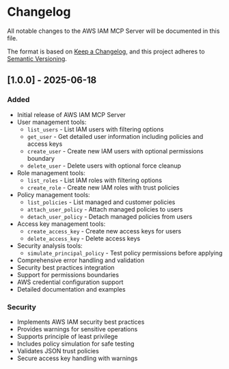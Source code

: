 # Changelog

All notable changes to the AWS IAM MCP Server will be documented in this file.

The format is based on [Keep a Changelog](https://keepachangelog.com/en/1.0.0/),
and this project adheres to [Semantic Versioning](https://semver.org/spec/v2.0.0.html).

## [1.0.0] - 2025-06-18

### Added
- Initial release of AWS IAM MCP Server
- User management tools:
  - `list_users` - List IAM users with filtering options
  - `get_user` - Get detailed user information including policies and access keys
  - `create_user` - Create new IAM users with optional permissions boundary
  - `delete_user` - Delete users with optional force cleanup
- Role management tools:
  - `list_roles` - List IAM roles with filtering options
  - `create_role` - Create new IAM roles with trust policies
- Policy management tools:
  - `list_policies` - List managed and customer policies
  - `attach_user_policy` - Attach managed policies to users
  - `detach_user_policy` - Detach managed policies from users
- Access key management tools:
  - `create_access_key` - Create new access keys for users
  - `delete_access_key` - Delete access keys
- Security analysis tools:
  - `simulate_principal_policy` - Test policy permissions before applying
- Comprehensive error handling and validation
- Security best practices integration
- Support for permissions boundaries
- AWS credential configuration support
- Detailed documentation and examples

### Security
- Implements AWS IAM security best practices
- Provides warnings for sensitive operations
- Supports principle of least privilege
- Includes policy simulation for safe testing
- Validates JSON trust policies
- Secure access key handling with warnings
